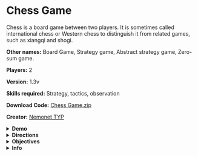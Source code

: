# Chess Game

Chess is a board game between two players. It is sometimes called international chess or Western chess to distinguish it from related games, such as xiangqi and shogi. 


**Other names:** Board Game, Strategy game, Abstract strategy game, Zero-sum game.

**Players:**	2

**Version:**    1.3v

**Skills required:** Strategy, tactics, observation

**Download Code:**  [Chess Game.zip](https://github.com/The-Young-Programmer/JavaScript-Codes/files/10814714/Chess.Game.zip)

**Creator:** <a href="https://github.com/The-Young-Programmer/">Nemonet TYP</a>


<details>
<summary><b>Demo</b></summary>
<br>
<img src="https://user-images.githubusercontent.com/79866006/220220797-ae1d0c17-02c2-4957-96f2-16590098f039.jpg" width="200" height="400">  <img src="https://user-images.githubusercontent.com/79866006/220220967-f372e553-4592-48a0-bc7a-8e3bab848181.jpg" width="200" height="400"> <img src="https://user-images.githubusercontent.com/79866006/220221157-034e7858-befd-48a1-bc3a-19b7c01b36d2.jpg" width="200" height="400">
 
</details>

<details>
<summary><b>Directions</b></summary>
<br>
 
**How Chess Pieces Move**
 
- **Kings move** one square in any direction, so long as that square is not attacked by an enemy piece. Additionally, kings are able to make a special move, known as castling.
 
- **Queens move** diagonally, horizontally, or vertically any number of squares. They are unable to jump over pieces.

 - **Rooks move** horizontally or vertically any number of squares. They are unable to jump over pieces. Rooks move when the king castles.

 - **Bishops move** diagonally any number of squares. They are unable to jump over pieces.

 - **Knights move** in an ‘L’ shape’: two squares in a horizontal or vertical direction, then move one square horizontally or vertically. They are the only piece able to jump over other pieces.

 - **Pawns move** vertically forward one square, with the option to move two squares if they have not yet moved. Pawns are the only piece to capture different to how they move. The pawns capture one square diagonally in a forward direction.
Pawns are unable to move backward on captures or moves. Upon reaching the other side of the board a pawn promotes into any other piece, except for a king. Additionally, pawns can make a special move named En Passant.
 
 
 ![chess-infographic-how-chess-pieces-move-1146x2048](https://user-images.githubusercontent.com/79866006/220221891-03fc46ca-1fd7-44dd-9780-cba9401ee2f8.jpg)
</details>


<details>
<summary><b>Objectives</b></summary>
 
<br>
 
**Object of the game**
 
The game is won when one king is in check and cannot avoid capture on the next move; this is called checkmate. 

 A game also can end when a player, believing the situation to be hopeless, acknowledges defeat by resigning. 

 There are three possible results in chess: win, lose, or draw.
</details>





<details>
 <summary><b>Info</b></summary>


I sacrifice a lot into this game before it works fine. 
Starting from the numbers of days of No rest to the numbers of nights of No sleep. 

But am also Happy it finally works out ☺ ☺ 
Dont forget to comment..... cause no one is perfect and am subjected to corrections or upgrade. 

Thank you all. 
 </details>
